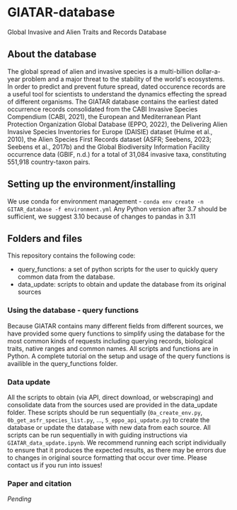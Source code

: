 # GIATAR-database
Global Invasive and Alien Traits and Records Database


## About the database
The global spread of alien and invasive species is a multi-billion dollar-a-year problem and a major threat to the stability of the world's ecosystems. In order to predict and prevent future spread, dated occurence records are a useful tool for scientists to understand the dynamics effecting the spread of different organisms.  The GIATAR database contains the earliest dated occurrence records consolidated from the CABI Invasive Species Compendium (CABI, 2021), the European and Mediterranean Plant Protection Organization Global Database (EPPO, 2022), the Delivering Alien Invasive Species Inventories for Europe (DAISIE) dataset (Hulme et al., 2010), the Alien Species First Records dataset (ASFR; Seebens, 2023; Seebens et al., 2017b) and the Global Biodiversity Information Facility occurrence data (GBIF, n.d.) for a total of 31,084 invasive taxa, constituting 551,918 country-taxon pairs. 

## Setting up the environment/installing

We use conda for environment management - 
```conda env create -n GITAR_database -f environment.yml```
  Any Python version after 3.7 should be sufficient, we suggest 3.10 because of changes to pandas in 3.11
## Folders and files 

This repository contains the following code:

- query_functions: a set of python scripts for the user to quickly query common data from the database. 
- data_update: scripts to obtain and update the database from its original sources

### Using the database - query functions

Because GIATAR contains many different fields from different sources, we have provided some query functions to simplify using the database for the most common kinds of requests including querying records, biological traits, native ranges and common names. All scripts and functions are in Python.  A complete tutorial on the setup and usage of the query functions is availible in the query_functions folder. 

### Data update

All the scripts to obtain (via API, direct download, or webscraping) and consolidate data from the sources used are provided in the data_update folder. These scripts should be run sequentially (`0a_create_env.py`, `0b_get_asfr_species_list.py`, ..., `5_eppo_api_update.py`) to create the database or update the database with new data from each source. All scripts can be run sequentially in with guiding instructions via `GIATAR_data_update.ipynb`. We recommend running each script individually to ensure that it produces the expected results, as there may be errors due to changes in original source formatting that occur over time. Please contact us if you run into issues!


### Paper and citation

_Pending_
